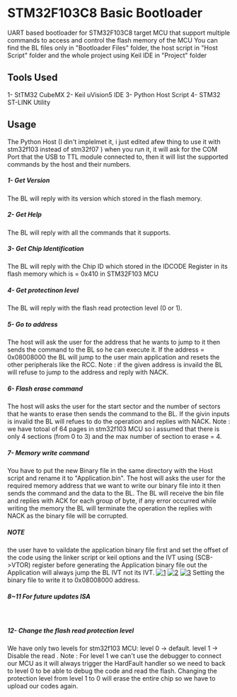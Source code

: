 # STM32F103C8 Basic Bootloader

UART based bootloader for STM32F103C8 target MCU that support multiple commands to access and control the flash memory of the MCU
You can find the BL files only in "Bootloader Files" folder, the host script in "Host Script" folder and the whole project using Keil IDE in "Project" folder
## Tools Used
1- StTM32 CubeMX
2- Keil uVision5 IDE
3- Python Host Script
4- STM32 ST-LINK Utility

## Usage

The Python Host (I din't implelmet it, i just edited afew thing to use it with stm32f103 instead of stm32f07 )
when you run it, it will ask for the COM Port that the USB to TTL module connected to, then it will list the supported commands by the host and their numbers.
##### 1- Get Version 
The BL will reply with its version which stored in the flash memory.
##### 2- Get Help
The BL will reply with all the commands that it supports.
##### 3- Get Chip Identification
The BL will reply with the Chip ID which stored in the IDCODE Register in its flash memory which is = 0x410 in STM32F103 MCU
##### 4- Get protectinon level
The BL will reply with the flash read protection level (0 or 1).
##### 5- Go to address
The host will ask the user for the address that he wants to jump to it then sends the command to the BL so he can execute it.
If the address  = 0x08008000 the BL will jump to the user main application and resets the other peripherals like the RCC.
Note : if the given address is invaild the BL will refuse to jump to the address and reply with NACK.
##### 6- Flash erase command
The host will asks the user for the start sector and the number of sectors that he wants to erase then sends the command to the BL.
If the givin inputs is invalid the BL will refues to do the operation and replies with NACK.
Note : we have totoal of 64 pages in stm32f103 MCU so i assumed that there is only 4 sections (from 0 to 3) and the max number of section to erase = 4.
##### 7- Memory write command
You have to put the new Binary file in the same directory with the Host script and rename it to
"Application.bin".
The host will asks the user for the required memory address that we want to write our binary file into it then sends the command and the data to the BL.
The BL will receive the bin file and replies with ACK for each group of byte, if any error occurred while writing the memory the BL will terminate the operation the replies with NACK as the binary file will be corrupted.

##### NOTE
the user have to vaildate the application binary file first and set the offset of the code using the linker script or keil options and the IVT using (SCB->VTOR) register before generating the Application binary file out the Application will always jump the BL IVT not its IVT.
<a href="https://ibb.co/Fzjctb4"><img src="https://i.ibb.co/fHPZ7Yd/1.png" alt="1" border="0"></a>
<a href="https://ibb.co/BCDYYM5"><img src="https://i.ibb.co/DRXjj2H/2.png" alt="2" border="0"></a>
<a href="https://ibb.co/NTGv7dp"><img src="https://i.ibb.co/DrjJLHk/3.png" alt="3" border="0"></a>
Setting the binary file to write it to 0x08008000 address.

##### 8~11 For future updates ISA
­
##### 12- Change the flash read protection level
We have only two levels for stm32f103 MCU:
level 0 -> default.
level 1 -> Disable the read .
Note : For level 1 we can't use the debugger to connect our MCU as it will always trigger the HardFault handler so we need to back to level 0 to be able to debug the code and read the flash.
Changing the protection level from level 1 to 0 will erase the entire chip so we have to upload our codes again.
